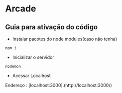 # Arcade
 
## Guia para ativação do código

- Instalar pacotes do node modules(caso não tenha) 
```node
npm i
```

- Inicializar o servidor
```node
nodemon
```

- Acessar Localhost

Endereço : [localhost:3000].(http://localhost:3000/)